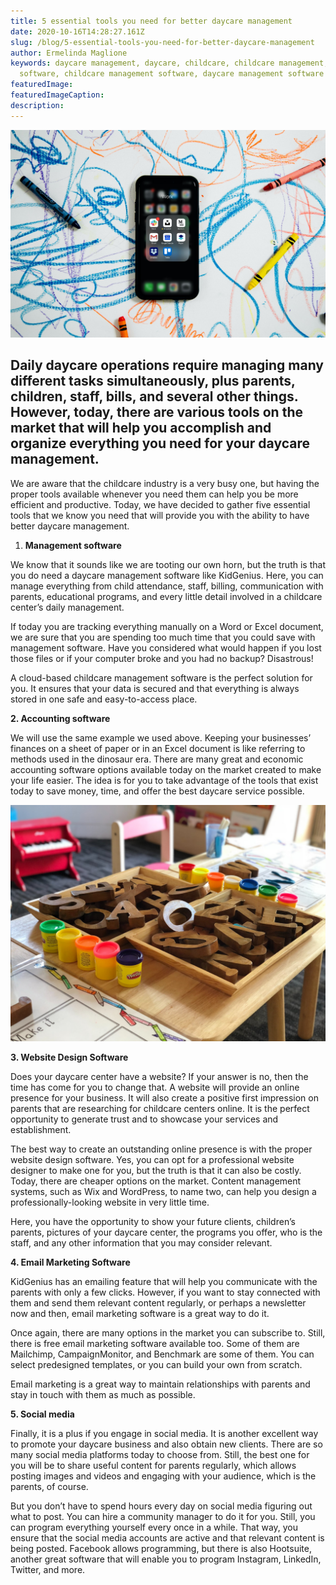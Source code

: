 ```yaml
---
title: 5 essential tools you need for better daycare management
date: 2020-10-16T14:28:27.161Z
slug: /blog/5-essential-tools-you-need-for-better-daycare-management
author: Ermelinda Maglione
keywords: daycare management, daycare, childcare, childcare management, daycare
  software, childcare management software, daycare management software
featuredImage: 
featuredImageCaption:
description:
---
```

![daycare management](daycare-management.jpg "daycare management")

## Daily daycare operations require managing many different tasks simultaneously, plus parents, children, staff, bills, and several other things. However, today, there are various tools on the market that will help you accomplish and organize everything you need for your daycare management.

We are aware that the childcare industry is a very busy one, but having the proper tools available whenever you need them can help you be more efficient and productive. Today, we have decided to gather five essential tools that we know you need that will provide you with the ability to have better daycare management.

1. **Management software**

We know that it sounds like we are tooting our own horn, but the truth is that you do need a daycare management software like KidGenius. Here, you can manage everything from child attendance, staff, billing, communication with parents, educational programs, and every little detail involved in a childcare center’s daily management.

If today you are tracking everything manually on a Word or Excel document, we are sure that you are spending too much time that you could save with management software. Have you considered what would happen if you lost those files or if your computer broke and you had no backup? Disastrous!

A cloud-based childcare management software is the perfect solution for you. It ensures that your data is secured and that everything is always stored in one safe and easy-to-access place.

**2. Accounting software**

We will use the same example we used above. Keeping your businesses’ finances on a sheet of paper or in an Excel document is like referring to methods used in the dinosaur era. There are many great and economic accounting software options available today on the market created to make your life easier. The idea is for you to take advantage of the tools that exist today to save money, time, and offer the best daycare service possible.

![daycare](daycare.jpg "daycare")

**3. Website Design Software**

Does your daycare center have a website? If your answer is no, then the time has come for you to change that. A website will provide an online presence for your business. It will also create a positive first impression on parents that are researching for childcare centers online. It is the perfect opportunity to generate trust and to showcase your services and establishment.

The best way to create an outstanding online presence is with the proper website design software. Yes, you can opt for a professional website designer to make one for you, but the truth is that it can also be costly. Today, there are cheaper options on the market. Content management systems, such as Wix and WordPress, to name two, can help you design a professionally-looking website in very little time.

Here, you have the opportunity to show your future clients, children’s parents, pictures of your daycare center, the programs you offer, who is the staff, and any other information that you may consider relevant.

**4. Email Marketing Software**

KidGenius has an emailing feature that will help you communicate with the parents with only a few clicks. However, if you want to stay connected with them and send them relevant content regularly, or perhaps a newsletter now and then, email marketing software is a great way to do it.

Once again, there are many options in the market you can subscribe to. Still, there is free email marketing software available too. Some of them are Mailchimp, CampaignMonitor, and Benchmark are some of them. You can select predesigned templates, or you can build your own from scratch.

Email marketing is a great way to maintain relationships with parents and stay in touch with them as much as possible.

**5. Social media**

Finally, it is a plus if you engage in social media. It is another excellent way to promote your daycare business and also obtain new clients. There are so many social media platforms today to choose from. Still, the best one for you will be to share useful content for parents regularly, which allows posting images and videos and engaging with your audience, which is the parents, of course.

But you don’t have to spend hours every day on social media figuring out what to post. You can hire a community manager to do it for you. Still, you can program everything yourself every once in a while. That way, you ensure that the social media accounts are active and that relevant content is being posted. Facebook allows programming, but there is also Hootsuite, another great software that will enable you to program Instagram, LinkedIn, Twitter, and more.